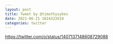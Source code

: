 ```yaml
--- 
layout: post 
title: Tweet by @timothysykes 
date: 2021-06-21 1624322619 
categories: twitter 
--- 
```

https://twitter.com/o/status/1407137148608729088